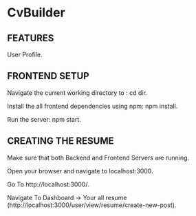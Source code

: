 # CvBuilder

## FEATURES
User Profile.

## FRONTEND SETUP
Navigate the current working directory to : cd dir.

Install the all frontend dependencies using npm: npm install.

Run the server: npm start.

## CREATING THE RESUME

Make sure that both Backend and Frontend Servers are running.

Open your browser and navigate to localhost:3000.

Go To http://localhost:3000/.

Navigate To Dashboard -> Your all resume (http://localhost:3000/user/view/resume/create-new-post).
